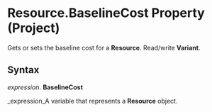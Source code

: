 
# Resource.BaselineCost Property (Project)

Gets or sets the baseline cost for a  **Resource**. Read/write  **Variant**.


## Syntax

 _expression_. **BaselineCost**

 _expression_A variable that represents a  **Resource** object.

